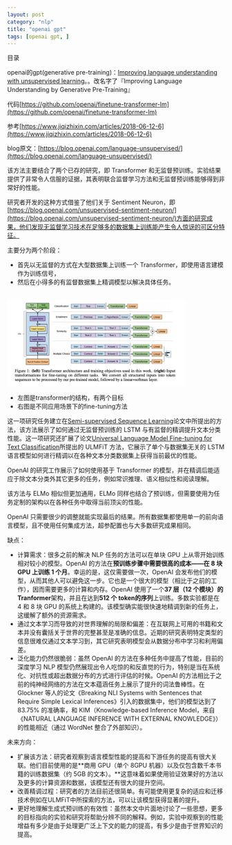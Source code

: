 ```yaml
---
layout: post
category: "nlp"
title: "openai gpt"
tags: [openai gpt, ]
---
```


目录

<!-- TOC -->


<!-- /TOC -->

openai的gpt(generative pre-training)：[Improving language understanding with unsupervised learning](https://s3-us-west-2.amazonaws.com/openai-assets/research-covers/language-unsupervised/language_understanding_paper.pdf)。。改名字了『Improving Language Understanding by Generative Pre-Training』

代码[https://github.com/openai/finetune-transformer-lm](https://github.com/openai/finetune-transformer-lm)

参考[https://www.jiqizhixin.com/articles/2018-06-12-6](https://www.jiqizhixin.com/articles/2018-06-12-6)

blog原文：[https://blog.openai.com/language-unsupervised/](https://blog.openai.com/language-unsupervised/)

该方法主要结合了两个已存的研究，即 Transformer 和无监督预训练。实验结果提供了非常令人信服的证据，其表明联合监督学习方法和无监督预训练能够得到非常好的性能。

研究者开发的这种方式借鉴了他们关于 Sentiment Neuron，即[https://blog.openai.com/unsupervised-sentiment-neuron/](https://blog.openai.com/unsupervised-sentiment-neuron/)方面的研究成果，他们发现无监督学习技术在足够多的数据集上训练能产生令人惊讶的可区分特征。

主要分为两个阶段：

+ 首先以无监督的方式在大型数据集上训练一个 Transformer，即使用语言建模作为训练信号，
+ 然后在小得多的有监督数据集上精调模型以解决具体任务。


<html>
<br/>

<img src='../assets/openai-gpt.png' style='max-height: 200px;max-width:500px'/>
<br/>

</html>

+ 左图是transformer的结构，有两个目标
+ 右图是不同应用场景下的fine-tuning方法

这一项研究任务建立在[Semi-supervised Sequence Learning](https://arxiv.org/abs/1511.01432)论文中所提出的方法，该方法展示了如何通过无监督预训练的 LSTM 与有监督的精调提升文本分类性能。这一项研究还扩展了论文[Universal Language Model Fine-tuning for Text Classification](https://arxiv.org/abs/1801.06146)所提出的 ULMFiT 方法，它展示了单个与数据集无关的 LSTM 语言模型如何进行精调以在各种文本分类数据集上获得当前最优的性能。

OpenAI 的研究工作展示了如何使用基于 Transformer 的模型，并在精调后能适应于除文本分类外其它更多的任务，例如常识推理、语义相似性和阅读理解。

该方法与 ELMo 相似但更加通用，ELMo 同样也结合了预训练，但需要使用为任务定制的架构以在各种任务中取得当前顶尖的性能。

OpenAI 只需要很少的调整就能实现最后的结果。所有数据集都使用单一的前向语言模型，且不使用任何集成方法，超参配置也与大多数研究成果相同。

缺点：

+ 计算需求：很多之前的解决 NLP 任务的方法可以在单块 GPU 上从零开始训练相对较小的模型。OpenAI 的方法在**预训练步骤中需要很高的成本——在 8 块 GPU 上训练 1 个月**。幸运的是，这仅需要做一次，OpenAI 会发布他们的模型，从而其他人可以避免这一步。它也是一个很大的模型（相比于之前的工作），因而需要更多的计算和内存。OpenAI 使用了一个**37 层（12 个模块）的 Tranformer**架构，并且在达到**512 个 token的序列**上训练。多数实验都是在 4 和 8 块 GPU 的系统上构建的。该模型确实能很快速地精调到新的任务上，这缓解了额外的资源需求。
+ 通过文本学习而导致的对世界理解的局限和偏差：在互联网上可用的书籍和文本并没有囊括关于世界的完整甚至是准确的信息。近期的研究表明特定类型的信息很难仅通过文本学习到，其它研究表明模型会从数据分布中学习和利用偏差。
+ 泛化能力仍然很脆弱：虽然 OpenAI 的方法在多种任务中提高了性能，目前的深度学习 NLP 模型仍然展现出令人吃惊的和反直觉的行为，特别是当在系统化、对抗性或超出数据分布的方式进行评估的时候。OpenAI 的方法相比于之前的纯神经网络的方法在文本蕴涵任务上展示了提升的词法鲁棒性。在 Glockner 等人的论文《Breaking NLI Systems with Sentences that Require Simple Lexical Inferences》引入的数据集中，他们的模型达到了 83.75% 的准确率，和 KIM（Knowledge-based Inference Model，来自《NATURAL LANGUAGE INFERENCE WITH EXTERNAL KNOWLEDGE》）的性能相近（通过 WordNet 整合了外部知识）。

未来方向：

+ 扩展该方法：研究者观察到语言模型性能的提高和下游任务的提高有很大关联。他们目前使用的是**商用 GPU（单个 8GPU 机器）以及仅包含数千本书籍的训练数据集（约 5GB 的文本）。**这意味着如果使用验证效果好的方法以及更多的计算资源和数据，该模型还有很大的提升空间。
+ 改善精调过程：研究者的方法目前还很简单。有可能使用更复杂的适应和迁移技术例如在ULMFiT中所探索的方法，可以让该模型获得显著的提升。
+ 更好地理解生成式预训练的有效性：虽然本文中片面地讨论了一些思想，更多的目标指向的实验和研究将帮助分辨不同的解释。例如，实验中观察到的性能增益有多少是由于处理更广泛上下文的能力的提高，有多少是由于世界知识的提高。

